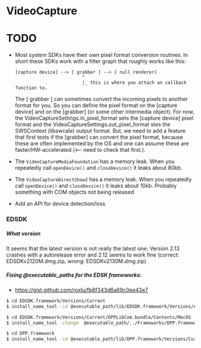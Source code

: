 # VideoCapture

# TODO

- Most system SDKs have their own pixel format conversion routines. 
  In short these SDKs work with a filter graph that roughly works like this: 
  ````
  [capture device] --> [ grabber ] --> [ null renderer]
                           ^
                           |_ this is where you attach an callback function to.
  ````                           

  The [ grabber ] can sometimes convert the incoming pixels to another format for you.
  So you can define the pixel format on the [capture device] and on the [grabber] (or some other 
  intermedia object). For now, the VideoCaptureSettings.in_pixel_format sets the [capture device]
  pixel format and the VideoCaptureSettings.out_pixel_format stes the SWSContext (libswcale)
  output format. But, we need to add a feature that first tests if the [grabber] can convert
  the pixel format, because these are often implemented by the OS and one can assume these
  are faster/HW-accelerated (<-- need to check that first.).
- The `VideoCaptureMediaFoundation` has a memory leak. 
  When you repeatedly call `openDevice()` and `closeDevice()` it leaks about 80kb.
- The `VideoCaptureDirectShow2` has a memory leak. 
  When you repeatedly call `openDevice()` and `closeDevice()` it leaks about 10kb. 
  Probably something with COM objects not being released
- Add an API for device detection/loss



### EDSDK
##### What version
  
  It seems that the latest version is not really the latest one; 
  Version 2.13 crashes with a autorelease error and 2.12 seems to work fine (correct: EDSDKv2120M.dmg.zip, wrong: EDSDKv2130M.dmg.zip)

##### Fixing @executable_paths for the EDSK frameworks:

- https://gist.github.com/roxlu/fb6f343d6a69c0ee43e7

```sh
$ cd EDSDK.framework/Versions/Current
$ install_name_tool -id @executable_path/lib/EDSDK.framework/Versions/A/EDSDK EDSDK

$ cd EDSDK.framework/Versions/Current/DPPLibCom.bundle/Contents/MacOS
$ install_name_tool -change  @executable_path/../Frameworks/DPP.framework/Versions/A/DPP @executable_path/lib/DPP.framework/Versions/A/DPP DPPLibCom

$ cd DPP.framework
$ install_name_tool -id @executable_path/lib/DPP.framework/Versions/Current/DPP DPP
````